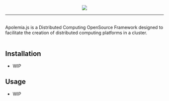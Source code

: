 <div align="center">
  <img src="./webApp/res/apolemia_brand.png"><br>
</div>

---------------------
<br>
Apolemia.js is a Distributed Computing OpenSource Framework designed to facilitate
the creation of distributed computing platforms in a cluster.

<br>
<br>

## Installation

- WIP

## Usage

- WIP
